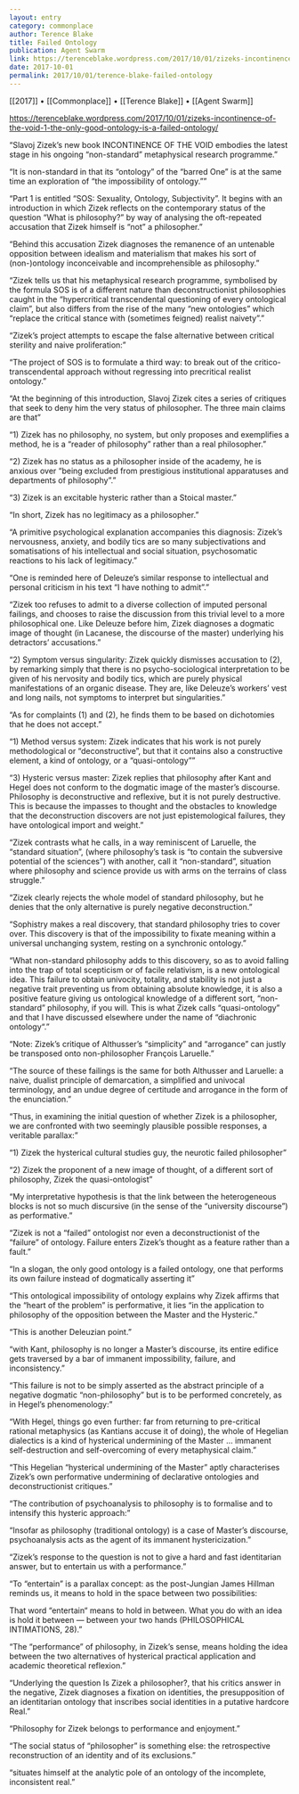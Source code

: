 ```yaml
---
layout: entry
category: commonplace
author: Terence Blake
title: Failed Ontology
publication: Agent Swarm
link: https://terenceblake.wordpress.com/2017/10/01/zizeks-incontinence-of-the-void-1-the-only-good-ontology-is-a-failed-ontology/
date: 2017-10-01
permalink: 2017/10/01/terence-blake-failed-ontology
---
```


[[2017]] • [[Commonplace]] • [[Terence Blake]] • [[Agent Swarm]] 

https://terenceblake.wordpress.com/2017/10/01/zizeks-incontinence-of-the-void-1-the-only-good-ontology-is-a-failed-ontology/

“Slavoj Zizek’s new book INCONTINENCE OF THE VOID embodies the latest stage in his ongoing “non-standard” metaphysical research programme.”

“It is non-standard in that its “ontology” of the “barred One” is at the same time an exploration of “the impossibility of ontology.””

“Part 1 is entitled “SOS: Sexuality, Ontology, Subjectivity”. It begins with an introduction in which Zizek reflects on the contemporary status of the question “What is philosophy?” by way of analysing the oft-repeated accusation that Zizek himself is “not” a philosopher.”

“Behind this accusation Zizek diagnoses the remanence of an untenable opposition between idealism and materialism that makes his sort of (non-)ontology inconceivable and incomprehensible as philosophy.”

“Zizek tells us that his metaphysical research programme, symbolised by the formula SOS is of a different nature than deconstructionist philosophies caught in the “hypercritical transcendental questioning of every ontological claim”, but also differs from the rise of the many “new ontologies” which “replace the critical stance with (sometimes feigned) realist naivety”.”

“Zizek’s project attempts to escape the false alternative between critical sterility and naive proliferation:”

“The project of SOS is to formulate a third way: to break out of the critico-transcendental approach without regressing into precritical realist ontology.”

“At the beginning of this introduction, Slavoj Zizek cites a series of critiques that seek to deny him the very status of philosopher. The three main claims are that”

“1) Zizek has no philosophy, no system, but only proposes and exemplifies a method, he is a “reader of philosophy” rather than a real philosopher.”

“2) Zizek has no status as a philosopher inside of the academy, he is anxious over “being excluded from prestigi­ous insti­tu­tional appar­at­uses and depart­ments of philo­sophy”.”

“3) Zizek is an excitable hysteric rather than a Stoical master.”

“In short, Zizek has no legitimacy as a philosopher.”

“A primitive psychological explanation accompanies this diagnosis: Zizek’s nervousness, anxiety, and bodily tics are so many subjectivations and somatisations of his intellectual and social situation, psychosomatic reactions to his lack of legitimacy.”

“One is reminded here of Deleuze’s similar response to intellectual and personal criticism in his text “I have nothing to admit”.”

“Zizek too refuses to admit to a diverse collection of imputed personal failings, and chooses to raise the discussion from this trivial level to a more philosophical one. Like Deleuze before him, Zizek diagnoses a dogmatic image of thought (in Lacanese, the discourse of the master) underlying his detractors’ accusations.”

“2) Symptom versus singularity: Zizek quickly dismisses accusation to (2), by remarking simply that there is no psycho-sociological interpretation to be given of his nervosity and bodily tics, which are purely physical manifestations of an organic disease. They are, like Deleuze’s workers’ vest and long nails, not symptoms to interpret but singularities.”

“As for complaints (1) and (2), he finds them to be based on dichotomies that he does not accept.”

“1) Method versus system: Zizek indicates that his work is not purely methodological or “deconstructive”, but that it contains also a constructive element, a kind of ontology, or a “quasi-ontology””

“3) Hysteric versus master: Zizek replies that philosophy after Kant and Hegel does not conform to the dogmatic image of the master’s discourse. Philosophy is deconstructive and reflexive, but it is not purely destructive. This is because the impasses to thought and the obstacles to knowledge that the deconstruction discovers are not just epistemological failures, they have ontological import and weight.”

“Zizek contrasts what he calls, in a way reminiscent of Laruelle, the “standard situation”, (where philosophy’s task is “to contain the subversive potential of the sciences”) with another, call it “non-standard”, situation where philosophy and science provide us with arms on the terrains of class struggle.”

“Zizek clearly rejects the whole model of standard philosophy, but he denies that the only alternative is purely negative deconstruction.”

“Sophistry makes a real discovery, that standard philosophy tries to cover over. This discovery is that of the impossibility to fixate meaning within a universal unchanging system, resting on a synchronic ontology.”

“What non-standard philosophy adds to this discovery, so as to avoid falling into the trap of total scepticism or of facile relativism, is a new ontological idea. This failure to obtain univocity, totality, and stability is not just a negative trait preventing us from obtaining absolute knowledge, it is also a positive feature giving us ontological knowledge of a different sort, “non-standard” philosophy, if you will. This is what Zizek calls “quasi-ontology” and that I have discussed elsewhere under the name of “diachronic ontology“.”

“Note: Zizek’s critique of Althusser’s “simplicity” and “arrogance” can justly be transposed onto non-philosopher François Laruelle.”

“The source of these failings is the same for both Althusser and Laruelle: a naive, dualist principle of demarcation, a simplified and univocal terminology, and an undue degree of certitude and arrogance in the form of the enunciation.”

“Thus, in examining the initial question of whether Zizek is a philosopher, we are confronted with two seemingly plausible possible responses, a veritable parallax:”

“1) Zizek the hysterical cultural studies guy, the neurotic failed philosopher”

“2) Zizek the proponent of a new image of thought, of a different sort of philosophy, Zizek the quasi-ontologist”

“My interpretative hypothesis is that the link between the heterogeneous blocks is not so much discursive (in the sense of the “university discourse”) as performative.”

“Zizek is not a “failed” ontologist nor even a deconstructionist of the “failure” of ontology. Failure enters Zizek’s thought as a feature rather than a fault.”

“In a slogan, the only good ontology is a failed ontology, one that performs its own failure instead of dogmatically asserting it”

“This ontological impossibility of ontology explains why Zizek affirms that the “heart of the problem” is performative, it lies “in the application to philosophy of the opposition between the Master and the Hysteric.”

“This is another Deleuzian point.”

“with Kant, philosophy is no longer a Master’s discourse, its entire edifice gets traversed by a bar of immanent impossibility, failure, and inconsistency.”

“This failure is not to be simply asserted as the abstract principle of a negative dogmatic “non-philosophy” but is to be performed concretely, as in Hegel’s phenomenology:”

“With Hegel, things go even further: far from returning to pre-critical rational metaphysics (as Kantians accuse it of doing), the whole of Hegelian dialectics is a kind of hysterical undermining of the Master … immanent self-destruction and self-overcoming of every metaphysical claim.”

“This Hegelian “hysterical undermining of the Master” aptly characterises Zizek’s own performative undermining of declarative ontologies and deconstructionist critiques.”

“The contribution of psychoanalysis to philosophy is to formalise and to intensify this hysteric approach:”

“Insofar as philosophy (traditional ontology) is a case of Master’s discourse, psychoanalysis acts as the agent of its immanent hystericization.”

“Zizek’s response to the question is not to give a hard and fast identitarian answer, but to entertain us with a performance.”

“To “entertain” is a parallax concept: as the post-Jungian James Hillman reminds us, it means to hold in the space between two possibilities:

That word “entertain“ means to hold in between. What you do with an idea is hold it between — between your two hands (PHILOSOPHICAL INTIMATIONS, 28).”

“The “performance” of philosophy, in Zizek’s sense, means holding the idea between the two alternatives of hysterical practical application and academic theoretical reflexion.”

“Underlying the question Is Zizek a philosopher?, that his critics answer in the negative, Zizek diagnoses a fixation on identities, the presupposition of an identitarian ontology that inscribes social identities in a putative hardcore Real.”

“Philosophy for Zizek belongs to performance and enjoyment.”

“The social status of “philosopher” is something else: the retrospective reconstruction of an identity and of its exclusions.”

“situates himself at the analytic pole of an ontology of the incomplete, inconsistent real.”
